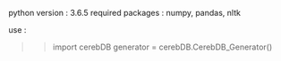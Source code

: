 python version : 3.6.5
required packages : numpy, pandas, nltk

use :

>> import cerebDB
>> generator = cerebDB.CerebDB_Generator()
